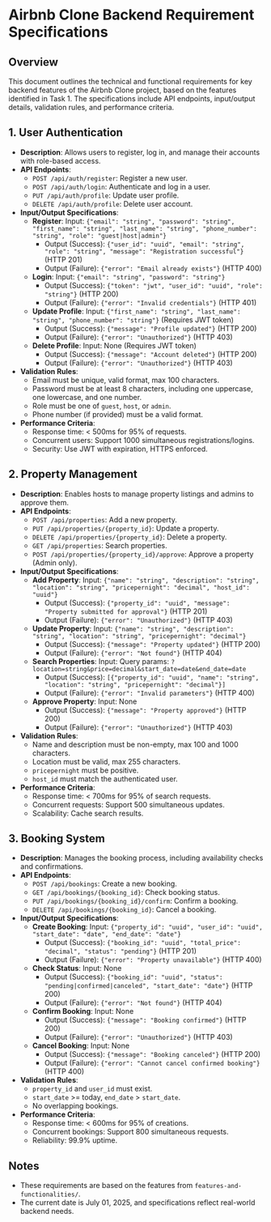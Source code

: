 # Airbnb Clone Backend Requirement Specifications

## Overview
This document outlines the technical and functional requirements for key backend features of the Airbnb Clone project, based on the features identified in Task 1. The specifications include API endpoints, input/output details, validation rules, and performance criteria.

## 1. User Authentication
- **Description**: Allows users to register, log in, and manage their accounts with role-based access.
- **API Endpoints**:
  - `POST /api/auth/register`: Register a new user.
  - `POST /api/auth/login`: Authenticate and log in a user.
  - `PUT /api/auth/profile`: Update user profile.
  - `DELETE /api/auth/profile`: Delete user account.
- **Input/Output Specifications**:
  - **Register**: Input: `{"email": "string", "password": "string", "first_name": "string", "last_name": "string", "phone_number": "string", "role": "guest|host|admin"}`
    - Output (Success): `{"user_id": "uuid", "email": "string", "role": "string", "message": "Registration successful"}` (HTTP 201)
    - Output (Failure): `{"error": "Email already exists"}` (HTTP 400)
  - **Login**: Input: `{"email": "string", "password": "string"}`
    - Output (Success): `{"token": "jwt", "user_id": "uuid", "role": "string"}` (HTTP 200)
    - Output (Failure): `{"error": "Invalid credentials"}` (HTTP 401)
  - **Update Profile**: Input: `{"first_name": "string", "last_name": "string", "phone_number": "string"}` (Requires JWT token)
    - Output (Success): `{"message": "Profile updated"}` (HTTP 200)
    - Output (Failure): `{"error": "Unauthorized"}` (HTTP 403)
  - **Delete Profile**: Input: None (Requires JWT token)
    - Output (Success): `{"message": "Account deleted"}` (HTTP 200)
    - Output (Failure): `{"error": "Unauthorized"}` (HTTP 403)
- **Validation Rules**:
  - Email must be unique, valid format, max 100 characters.
  - Password must be at least 8 characters, including one uppercase, one lowercase, and one number.
  - Role must be one of `guest`, `host`, or `admin`.
  - Phone number (if provided) must be a valid format.
- **Performance Criteria**:
  - Response time: < 500ms for 95% of requests.
  - Concurrent users: Support 1000 simultaneous registrations/logins.
  - Security: Use JWT with expiration, HTTPS enforced.

## 2. Property Management
- **Description**: Enables hosts to manage property listings and admins to approve them.
- **API Endpoints**:
  - `POST /api/properties`: Add a new property.
  - `PUT /api/properties/{property_id}`: Update a property.
  - `DELETE /api/properties/{property_id}`: Delete a property.
  - `GET /api/properties`: Search properties.
  - `POST /api/properties/{property_id}/approve`: Approve a property (Admin only).
- **Input/Output Specifications**:
  - **Add Property**: Input: `{"name": "string", "description": "string", "location": "string", "pricepernight": "decimal", "host_id": "uuid"}`
    - Output (Success): `{"property_id": "uuid", "message": "Property submitted for approval"}` (HTTP 201)
    - Output (Failure): `{"error": "Unauthorized"}` (HTTP 403)
  - **Update Property**: Input: `{"name": "string", "description": "string", "location": "string", "pricepernight": "decimal"}`
    - Output (Success): `{"message": "Property updated"}` (HTTP 200)
    - Output (Failure): `{"error": "Not found"}` (HTTP 404)
  - **Search Properties**: Input: Query params: `?location=string&price=decimal&start_date=date&end_date=date`
    - Output (Success): `[{"property_id": "uuid", "name": "string", "location": "string", "pricepernight": "decimal"}]`
    - Output (Failure): `{"error": "Invalid parameters"}` (HTTP 400)
  - **Approve Property**: Input: None
    - Output (Success): `{"message": "Property approved"}` (HTTP 200)
    - Output (Failure): `{"error": "Unauthorized"}` (HTTP 403)
- **Validation Rules**:
  - Name and description must be non-empty, max 100 and 1000 characters.
  - Location must be valid, max 255 characters.
  - `pricepernight` must be positive.
  - `host_id` must match the authenticated user.
- **Performance Criteria**:
  - Response time: < 700ms for 95% of search requests.
  - Concurrent requests: Support 500 simultaneous updates.
  - Scalability: Cache search results.

## 3. Booking System
- **Description**: Manages the booking process, including availability checks and confirmations.
- **API Endpoints**:
  - `POST /api/bookings`: Create a new booking.
  - `GET /api/bookings/{booking_id}`: Check booking status.
  - `PUT /api/bookings/{booking_id}/confirm`: Confirm a booking.
  - `DELETE /api/bookings/{booking_id}`: Cancel a booking.
- **Input/Output Specifications**:
  - **Create Booking**: Input: `{"property_id": "uuid", "user_id": "uuid", "start_date": "date", "end_date": "date"}`
    - Output (Success): `{"booking_id": "uuid", "total_price": "decimal", "status": "pending"}` (HTTP 201)
    - Output (Failure): `{"error": "Property unavailable"}` (HTTP 400)
  - **Check Status**: Input: None
    - Output (Success): `{"booking_id": "uuid", "status": "pending|confirmed|canceled", "start_date": "date"}` (HTTP 200)
    - Output (Failure): `{"error": "Not found"}` (HTTP 404)
  - **Confirm Booking**: Input: None
    - Output (Success): `{"message": "Booking confirmed"}` (HTTP 200)
    - Output (Failure): `{"error": "Unauthorized"}` (HTTP 403)
  - **Cancel Booking**: Input: None
    - Output (Success): `{"message": "Booking canceled"}` (HTTP 200)
    - Output (Failure): `{"error": "Cannot cancel confirmed booking"}` (HTTP 400)
- **Validation Rules**:
  - `property_id` and `user_id` must exist.
  - `start_date` >= today, `end_date` > `start_date`.
  - No overlapping bookings.
- **Performance Criteria**:
  - Response time: < 600ms for 95% of creations.
  - Concurrent bookings: Support 800 simultaneous requests.
  - Reliability: 99.9% uptime.

## Notes
- These requirements are based on the features from `features-and-functionalities/`.
- The current date is July 01, 2025, and specifications reflect real-world backend needs.